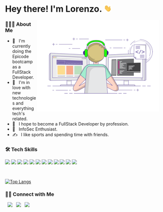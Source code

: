 <h1> Hey there! I'm Lorenzo. <img src="https://raw.githubusercontent.com/devSouvik/devSouvik/master/Hi.gif" width="25"></h1>
<img align="right" alt="GIF" src="https://github.com/LoryDechi/LoryDechi/blob/main/gif3.gif" width="400"/>

<h3> 👨🏻‍💻 About Me </h3>

- 🔭 &nbsp; I'm currently doing the Epicode bootcamp as a FullStack Developer.
- 🤔 &nbsp; I'm in love with new technologies and everything tech's related.
- 💼 &nbsp; I hope to become a FullStack Developer by profession.
- 🌱 &nbsp; InfoSec Enthusiast. 
- ✍️ &nbsp; I like sports and spending time with friends.

<h3>🛠 Tech Skills</h3>

<img src = "https://img.shields.io/badge/-HTML5-E34F26?style=flat&logo=html5&logoColor=white"> <img src = "https://img.shields.io/badge/-CSS3-1572B6?style=flat&logo=css3&logoColor=white">
<img src="https://img.shields.io/badge/-Bootstrap-563D7C?style=flat&logo=bootstrap&logoColor=white">
<img src="https://img.shields.io/badge/-JavaScript-F7DF1E?style=flat&logo=javascript&logoColor=white">
<img src="http://img.shields.io/badge/-TypeScript-3178C6?style=flat&logo=TypeScript&logoColor=white">
<img src="http://img.shields.io/badge/-Angular-DD0031?style=flat&logo=Angular&logoColor=white">
<img src="https://img.shields.io/badge/-Sass-cc6699?style=flat&logo=sass&logoColor=ffffff">
<img src="https://img.shields.io/badge/-Node.js-3C873A?style=flat&logo=Node.js&logoColor=white">
<img src="https://img.shields.io/badge/-JSON-000000?style=flat&logo=JSON&logoColor=white">
<img src="http://img.shields.io/badge/-Git-F1502F?style=flat&logo=git&logoColor=FFFFFF">
<img src="http://img.shields.io/badge/-Github-000000?style=flat&logo=github&logoColor=FFFFFF">
<img src="http://img.shields.io/badge/-VS%20Code-007ACC?style=flat&logo=visual%20studio%20code&logoColor=white">


<br>

[![Top Langs](https://github-readme-stats.vercel.app/api/top-langs/?username=LoryDechi&layout=compact&text_color=daf7dc&bg_color=151515)](https://github.com/LoryDechi/github-readme-stats)

<h3> 🤝🏻 Connect with Me </h3>

<p>
&nbsp; <a href="#" target="_blank" rel="noopener noreferrer"><img src="https://img.icons8.com/plasticine/100/000000/linkedin.png" width="50" /></a>
&nbsp; <a href="mailto:lorenzodc@hotmail.it" target="_blank" rel="noopener noreferrer"><img src="https://img.icons8.com/plasticine/100/000000/gmail.png"  width="50" /></a>
&nbsp; <a href="https://www.instagram.com/lorenzo.dechi/" target="_blank" rel="noopener noreferrer"><img src="https://img.icons8.com/plasticine/100/000000/instagram-new.png" width="50" /></a>  
</p>

<!--
**LoryDechi/LoryDechi** is a ✨ _special_ ✨ repository because its `README.md` (this file) appears on your GitHub profile.

Here are some ideas to get you started:

- 🔭 I’m currently working on ...
- 🌱 I’m currently learning ...
- 👯 I’m looking to collaborate on ...
- 🤔 I’m looking for help with ...
- 💬 Ask me about ...
- 📫 How to reach me: ...
- 😄 Pronouns: ...
- ⚡ Fun fact: ...
-->
